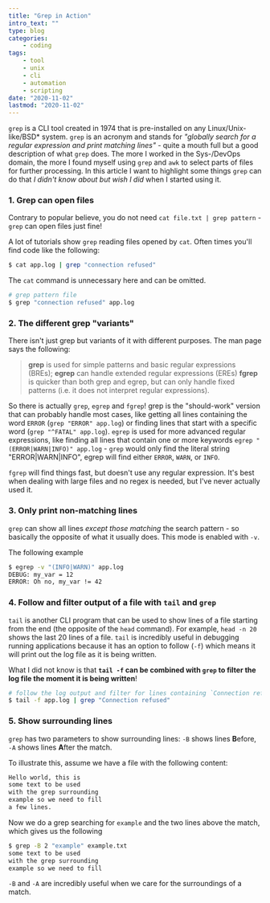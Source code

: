 ```yaml
---
title: "Grep in Action"
intro_text: ""
type: blog
categories:
    - coding
tags:
    - tool
    - unix
    - cli
    - automation
    - scripting
date: "2020-11-02"
lastmod: "2020-11-02"
---
```


`grep` is a CLI tool created in 1974 that is pre-installed on any Linux/Unix-like/BSD* system. `grep` is an acronym and stands for _"globally search for a regular expression and print matching lines"_ - quite a mouth full but a good description of what `grep` does. The more I worked in the Sys-/DevOps domain, the more I found myself using `grep` and `awk` to select parts of files for further processing. In this article I want to highlight some things `grep` can do that _I didn't know about but wish I did_ when I started using it.

### 1. Grep can open files

Contrary to popular believe, you do not need `cat file.txt | grep pattern` - `grep` can open files just fine! 

A lot of tutorials show `grep` reading files opened by `cat`. Often times you'll find code like the following:

```bash
$ cat app.log | grep "connection refused"
```

The `cat` command is unnecessary here and can be omitted.

```bash
# grep pattern file
$ grep "connection refused" app.log
```

### 2. The different grep "variants"

There isn't just grep but variants of it with different purposes. The man page says the following:

> **grep** is used for simple patterns and basic regular expressions (BREs); **egrep** can handle extended regular expressions (EREs) **fgrep** is quicker than both grep and egrep, but can only handle fixed patterns (i.e. it does not interpret regular expressions). 

So there is actually `grep`, `egrep` and `fgrep`! grep is the "should-work" version that can probably handle most cases, like getting all lines containing the word `ERROR` (`grep "ERROR" app.log`) or finding lines that start with a specific word (`grep "^FATAL" app.log`). `egrep` is used for more advanced regular expressions, like finding all lines that contain one or more keywords `egrep "(ERROR|WARN|INFO)" app.log` - `grep` would only find the literal string "ERROR|WARN|INFO", egrep will find either `ERROR`, `WARN`, or `INFO`.

`fgrep` will find things fast, but doesn't use any regular expression. It's best when dealing with large files and no regex is needed, but I've never actually used it.

### 3. Only print non-matching lines

`grep` can show all lines _except those matching_ the search pattern - so basically the opposite of what it usually does. This mode is enabled with `-v`.

The following example 
```bash
$ egrep -v "(INFO|WARN)" app.log
DEBUG: my_var = 12
ERROR: Oh no, my_var != 42
```

### 4. Follow and filter output of a file with `tail` and `grep`

`tail` is another CLI program that can be used to show lines of a file starting from the end (the opposite of the `head` command). For example, `head -n 20` shows the last 20 lines of a file. `tail` is incredibly useful in debugging running applications because it has an option to follow (`-f`) which means it will print out the log file as it is being written.

What I did not know is that **`tail -f` can be combined with `grep` to filter the log file the moment it is being written**!

```bash
# follow the log output and filter for lines containing `Connection refused`
$ tail -f app.log | grep "Connection refused"
```

### 5. Show surrounding lines

`grep` has two parameters to show surrounding lines: `-B` shows lines **B**efore, `-A` shows lines **A**fter the match.

To illustrate this, assume we have a file with the following content:

```txt
Hello world, this is
some text to be used
with the grep surrounding
example so we need to fill
a few lines.
```

Now we do a grep searching for `example` and the two lines above the match, which gives us the following

```bash
$ grep -B 2 "example" example.txt
some text to be used
with the grep surrounding
example so we need to fill
```

`-B` and `-A` are incredibly useful when we care for the surroundings of a match.